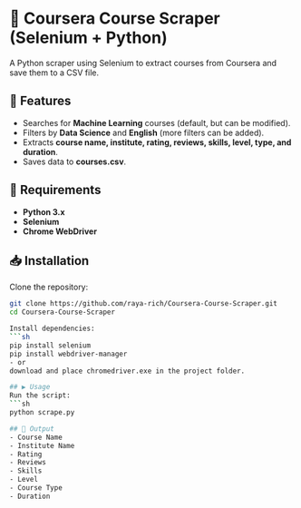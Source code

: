 # 🚀 Coursera Course Scraper (Selenium + Python)
A Python scraper using Selenium to extract courses from Coursera and save them to a CSV file.

## 🌟 Features
- Searches for **Machine Learning** courses (default, but can be modified).
- Filters by **Data Science** and **English** (more filters can be added).
- Extracts **course name, institute, rating, reviews, skills, level, type, and duration**.
- Saves data to **courses.csv**.

## 🔧 Requirements
- **Python 3.x**
- **Selenium**
- **Chrome WebDriver**

## 📥 Installation
Clone the repository:
```sh
git clone https://github.com/raya-rich/Coursera-Course-Scraper.git
cd Coursera-Course-Scraper

Install dependencies:
```sh
pip install selenium  
pip install webdriver-manager
- or
download and place chromedriver.exe in the project folder.

## ▶️ Usage
Run the script:
```sh
python scrape.py  

## 📂 Output
- Course Name
- Institute Name
- Rating
- Reviews
- Skills
- Level
- Course Type
- Duration
